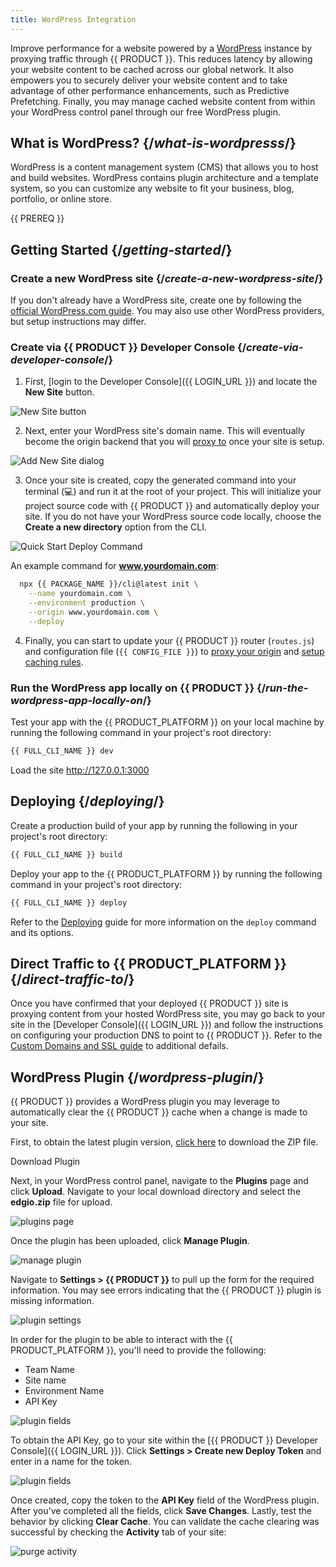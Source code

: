```yaml
---
title: WordPress Integration
---
```


Improve performance for a website powered by a [WordPress](https://www.wordpress.com) instance by proxying traffic through {{ PRODUCT }}. This reduces latency by allowing your website content to be cached across our global network. It also empowers you to securely deliver your website content and to take advantage of other performance enhancements, such as Predictive Prefetching. Finally, you may manage cached website content from within your WordPress control panel through our free WordPress plugin.

## What is WordPress? {/*what-is-wordpresss*/}

WordPress is a content management system (CMS) that allows you to host and build websites. WordPress contains plugin architecture and a template system, so you can customize any website to fit your business, blog, portfolio, or online store.

{{ PREREQ }}

## Getting Started {/*getting-started*/}

### Create a new WordPress site {/*create-a-new-wordpress-site*/}

If you don't already have a WordPress site, create one by following the [official WordPress.com guide](https://wordpress.com/support/start/). You may also use other WordPress providers, but setup instructions may differ.

### Create via {{ PRODUCT }} Developer Console {/*create-via-developer-console*/}

1. First, [login to the Developer Console]({{ LOGIN_URL }}) and locate the **New Site** button.

![New Site button](/images/app-edge/new-site-button.png)

2. Next, enter your WordPress site's domain name. This will eventually become the origin backend that you will [proxy to](cookbook#proxying-an-origin) once your site is setup.

![Add New Site dialog](/images/app-edge/add-new-site-dialog.png)

3. Once your site is created, copy the generated command into your terminal (💻) and run it at the root of your project. This will initialize your project source code with {{ PRODUCT }} and automatically deploy your site. If you do not have your WordPress source code locally, choose the **Create a new directory** option from the CLI.

![Quick Start Deploy Command](/images/app-edge/quickstart-deploy-command.png)

An example command for **www.yourdomain.com**:
```bash
  npx {{ PACKAGE_NAME }}/cli@latest init \
    --name yourdomain.com \
    --environment production \
    --origin www.yourdomain.com \
    --deploy
```

4. Finally, you can start to update your {{ PRODUCT }} router (`routes.js`) and configuration file (`{{ CONFIG_FILE }}`) to [proxy your origin](#configure-backend-to-proxy) and [setup caching rules](#configure-caching).

### Run the WordPress app locally on {{ PRODUCT }} {/*run-the-wordpress-app-locally-on*/}

Test your app with the {{ PRODUCT_PLATFORM }} on your local machine by running the following command in your project's root directory:

```bash
{{ FULL_CLI_NAME }} dev
```

Load the site http://127.0.0.1:3000

## Deploying {/*deploying*/}

Create a production build of your app by running the following in your project's root directory:

```bash
{{ FULL_CLI_NAME }} build
```

Deploy your app to the {{ PRODUCT_PLATFORM }} by running the following command in your project's root directory:

```bash
{{ FULL_CLI_NAME }} deploy
```

Refer to the [Deploying](deploy_apps) guide for more information on the `deploy` command and its options.

## Direct Traffic to {{ PRODUCT_PLATFORM }} {/*direct-traffic-to*/}

Once you have confirmed that your deployed {{ PRODUCT }} site is proxying content from your hosted WordPress site, you may go back to your site in the [Developer Console]({{ LOGIN_URL }}) and follow the instructions on configuring your production DNS to point to {{ PRODUCT }}. Refer to the [Custom Domains and SSL guide](production) to additional defails.

## WordPress Plugin {/*wordpress-plugin*/}

{{ PRODUCT }} provides a WordPress plugin you may leverage to automatically clear the {{ PRODUCT }} cache when a change is made to your site.

First, to obtain the latest plugin version, [click here](/archive/github/edgio/edgiowordpress/wp-content/plugins/edgio) to download the ZIP file.

<ButtonLink href="/archive/github/edgio/edgiowordpress/wp-content/plugins/edgio">
  Download Plugin
</ButtonLink>

Next, in your WordPress control panel, navigate to the **Plugins** page and click **Upload**. Navigate to your local download directory and select the **edgio.zip** file for upload.

![plugins page](/images/wordpress/plugins_page.png)

Once the plugin has been uploaded, click **Manage Plugin**.

![manage plugin](/images/wordpress/manage_plugin.png)

Navigate to **Settings > {{ PRODUCT }}** to pull up the form for the required information. You may see errors indicating that the {{ PRODUCT }} plugin is missing information. 

![plugin settings](/images/wordpress/plugin_settings.png)

In order for the plugin to be able to interact with the {{ PRODUCT_PLATFORM }}, you'll need to provide the following:

- Team Name
- Site name
- Environment Name
- API Key

![plugin fields](/images/wordpress/plugin_settings.png)

To obtain the API Key, go to your site within the [{{ PRODUCT }} Developer Console]({{ LOGIN_URL }}). Click **Settings > Create new Deploy Token** and enter in a name for the token.

![plugin fields](/images/wordpress/deploy_token.png)

Once created, copy the token to the **API Key** field of the WordPress plugin. After you've completed all the fields, click **Save Changes**. Lastly, test the behavior by clicking **Clear Cache**. You can validate the cache clearing was successful by checking the **Activity** tab of your site:

![purge activity](/images/wordpress/purge_activity.png)

